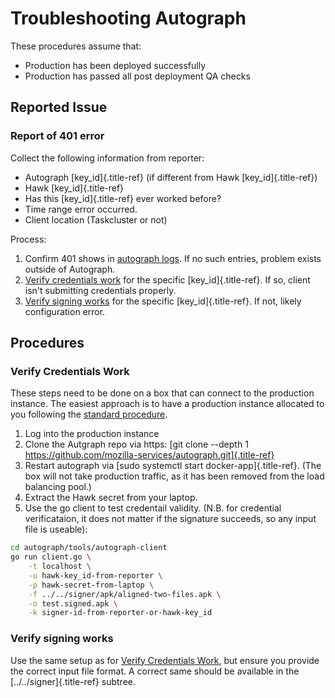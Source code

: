 # Troubleshooting Autograph

These procedures assume that:

-   Production has been deployed successfully
-   Production has passed all post deployment QA checks

## Reported Issue

### Report of 401 error

Collect the following information from reporter:

-   Autograph [key_id]{.title-ref} (if different from Hawk
    [key_id]{.title-ref})
-   Hawk [key_id]{.title-ref}
-   Has this [key_id]{.title-ref} ever worked before?
-   Time range error occurred.
-   Client location (Taskcluster or not)

Process:

1.  Confirm 401 shows in [autograph
    logs](https://console.cloud.google.com/logs/viewer?project=aws-aws-autograph-p-1535037642&organizationId=442341870013&minLogLevel=0&expandAll=false&timestamp=2019-11-22T14%3A29%3A11.008000000Z&customFacets&limitCustomFacetWidth=true&dateRangeStart=2019-11-21T14%3A29%3A11.258Z&dateRangeEnd=2019-11-22T14%3A29%3A11.258Z&interval=P1D&resource=aws_ec2_instance&scrollTimestamp=2019-11-21T23%3A58%3A48.000000000Z&advancedFilter=resource.type%3D%22aws_ec2_instance%22%0AjsonPayload.code%3D%22401%22).
    If no such entries, problem exists outside of Autograph.
2.  [Verify credentials work](#verify-credentials-work) for the specific
    [key_id]{.title-ref}. If so, client isn\'t submitting credentials
    properly.
3.  [Verify signing works](#verify-signing-works) for the specific
    [key_id]{.title-ref}. If not, likely configuration error.

## Procedures

### Verify Credentials Work

These steps need to be done on a box that can connect to the production
instance. The easiest approach is to have a production instance
allocated to you following the [standard
procedure](https://mana.mozilla.org/wiki/pages/viewpage.action?pageId=87365053#OnlineHSM(AWS)-get_prod_box_for_hsm_work).

1.  Log into the production instance
2.  Clone the Autgraph repo via https: [git clone \--depth 1
    https://github.com/mozilla-services/autograph.git]{.title-ref}
3.  Restart autograph via [sudo systemctl start docker-app]{.title-ref}.
    (The box will not take production traffic, as it has been removed
    from the load balancing pool.)
4.  Extract the Hawk secret from your laptop.
5.  Use the go client to test credentail validity. (N.B. for credential
    verificataion, it does not matter if the signature succeeds, so any
    input file is useable):

``` bash
cd autograph/tools/autograph-client
go run client.go \
    -t localhost \
    -u hawk-key_id-from-reporter \
    -p hawk-secret-from-laptop \
    -f ../../signer/apk/aligned-two-files.apk \
    -o test.signed.apk \
    -k signer-id-from-reporter-or-hawk-key_id
```

### Verify signing works

Use the same setup as for [Verify Credentials
Work](#verify-credentials-work), but ensure you provide the correct
input file format. A correct same should be available in the
[../../signer]{.title-ref} subtree.

